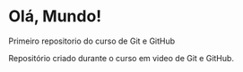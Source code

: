 # Olá, Mundo!
 Primeiro repositorio do curso de Git e GitHub

Repositório criado durante o curso em video de Git e GitHub.

